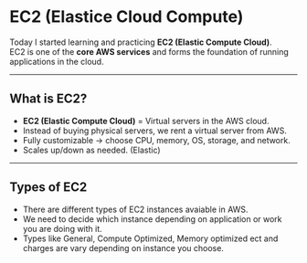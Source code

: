 # EC2 (Elastice Cloud Compute)
Today I started learning and practicing **EC2 (Elastic Compute Cloud)**.  
EC2 is one of the **core AWS services** and forms the foundation of running applications in the cloud.

---

## What is EC2?
- **EC2 (Elastic Compute Cloud)** = Virtual servers in the AWS cloud.  
- Instead of buying physical servers, we rent a virtual server from AWS.  
- Fully customizable → choose CPU, memory, OS, storage, and network.  
- Scales up/down as needed. (Elastic)

---

## Types of EC2
- There are different types of EC2 instances avaiable in AWS.
- We need to decide which instance depending on application or work you are doing with it.
- Types like General, Compute Optimized, Memory optimized ect and charges are vary depending on instance you choose.
